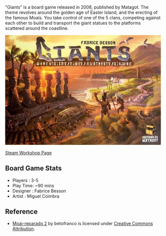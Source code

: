 "Giants" is a board game released in 2008, published by Matagot. The theme revolves around the golden age of Easter Island, and the erecting of the famous Moaïs. You take control of one of the 5 clans, competing against each other to build and transport the giant statues to the platforms scattered around the coastline.

![Box Art](/BoxArt.jpg)

[Steam Workshop Page](https://steamcommunity.com/sharedfiles/filedetails/?id=2512062013)

## Board Game Stats
- Players : 3-5
- Play Time: ~90 mins
- Designer : Fabrice Besson
- Artist : Miguel Coimbra

## Reference
- [Moai-reparado 2](https://skfb.ly/NYrQ) by betofranco is licensed under [Creative Commons Attribution](http://creativecommons.org/licenses/by/4.0/).
